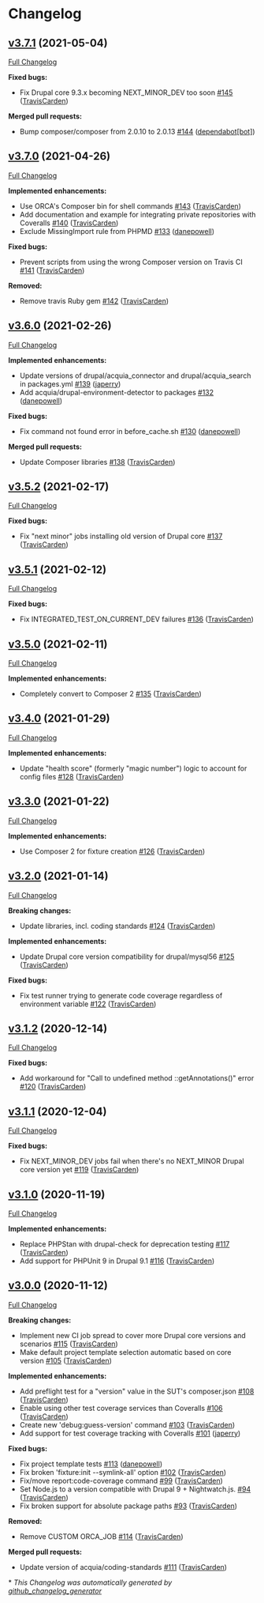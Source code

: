 # Changelog

## [v3.7.1](https://github.com/acquia/orca/tree/v3.7.1) (2021-05-04)

[Full Changelog](https://github.com/acquia/orca/compare/v3.7.0...v3.7.1)

**Fixed bugs:**

- Fix Drupal core 9.3.x becoming NEXT\_MINOR\_DEV too soon [\#145](https://github.com/acquia/orca/pull/145) ([TravisCarden](https://github.com/TravisCarden))

**Merged pull requests:**

- Bump composer/composer from 2.0.10 to 2.0.13 [\#144](https://github.com/acquia/orca/pull/144) ([dependabot[bot]](https://github.com/apps/dependabot))

## [v3.7.0](https://github.com/acquia/orca/tree/v3.7.0) (2021-04-26)

[Full Changelog](https://github.com/acquia/orca/compare/v3.6.0...v3.7.0)

**Implemented enhancements:**

- Use ORCA's Composer bin for shell commands [\#143](https://github.com/acquia/orca/pull/143) ([TravisCarden](https://github.com/TravisCarden))
- Add documentation and example for integrating private repositories with Coveralls [\#140](https://github.com/acquia/orca/pull/140) ([TravisCarden](https://github.com/TravisCarden))
- Exclude MissingImport rule from PHPMD [\#133](https://github.com/acquia/orca/pull/133) ([danepowell](https://github.com/danepowell))

**Fixed bugs:**

- Prevent scripts from using the wrong Composer version on Travis CI [\#141](https://github.com/acquia/orca/pull/141) ([TravisCarden](https://github.com/TravisCarden))

**Removed:**

- Remove travis Ruby gem [\#142](https://github.com/acquia/orca/pull/142) ([TravisCarden](https://github.com/TravisCarden))

## [v3.6.0](https://github.com/acquia/orca/tree/v3.6.0) (2021-02-26)

[Full Changelog](https://github.com/acquia/orca/compare/v3.5.2...v3.6.0)

**Implemented enhancements:**

- Update versions of drupal/acquia\_connector and drupal/acquia\_search in packages.yml [\#139](https://github.com/acquia/orca/pull/139) ([japerry](https://github.com/japerry))
- Add acquia/drupal-environment-detector to packages [\#132](https://github.com/acquia/orca/pull/132) ([danepowell](https://github.com/danepowell))

**Fixed bugs:**

- Fix command not found error in before\_cache.sh [\#130](https://github.com/acquia/orca/pull/130) ([danepowell](https://github.com/danepowell))

**Merged pull requests:**

- Update Composer libraries [\#138](https://github.com/acquia/orca/pull/138) ([TravisCarden](https://github.com/TravisCarden))

## [v3.5.2](https://github.com/acquia/orca/tree/v3.5.2) (2021-02-17)

[Full Changelog](https://github.com/acquia/orca/compare/v3.5.1...v3.5.2)

**Fixed bugs:**

- Fix "next minor" jobs installing old version of Drupal core [\#137](https://github.com/acquia/orca/pull/137) ([TravisCarden](https://github.com/TravisCarden))

## [v3.5.1](https://github.com/acquia/orca/tree/v3.5.1) (2021-02-12)

[Full Changelog](https://github.com/acquia/orca/compare/v3.5.0...v3.5.1)

**Fixed bugs:**

- Fix INTEGRATED\_TEST\_ON\_CURRENT\_DEV failures [\#136](https://github.com/acquia/orca/pull/136) ([TravisCarden](https://github.com/TravisCarden))

## [v3.5.0](https://github.com/acquia/orca/tree/v3.5.0) (2021-02-11)

[Full Changelog](https://github.com/acquia/orca/compare/v3.4.0...v3.5.0)

**Implemented enhancements:**

- Completely convert to Composer 2 [\#135](https://github.com/acquia/orca/pull/135) ([TravisCarden](https://github.com/TravisCarden))

## [v3.4.0](https://github.com/acquia/orca/tree/v3.4.0) (2021-01-29)

[Full Changelog](https://github.com/acquia/orca/compare/v3.3.0...v3.4.0)

**Implemented enhancements:**

- Update "health score" \(formerly "magic number"\) logic to account for config files [\#128](https://github.com/acquia/orca/pull/128) ([TravisCarden](https://github.com/TravisCarden))

## [v3.3.0](https://github.com/acquia/orca/tree/v3.3.0) (2021-01-22)

[Full Changelog](https://github.com/acquia/orca/compare/v3.2.0...v3.3.0)

**Implemented enhancements:**

- Use Composer 2 for fixture creation [\#126](https://github.com/acquia/orca/pull/126) ([TravisCarden](https://github.com/TravisCarden))

## [v3.2.0](https://github.com/acquia/orca/tree/v3.2.0) (2021-01-14)

[Full Changelog](https://github.com/acquia/orca/compare/v3.1.2...v3.2.0)

**Breaking changes:**

- Update libraries, incl. coding standards [\#124](https://github.com/acquia/orca/pull/124) ([TravisCarden](https://github.com/TravisCarden))

**Implemented enhancements:**

- Update Drupal core version compatibility for drupal/mysql56 [\#125](https://github.com/acquia/orca/pull/125) ([TravisCarden](https://github.com/TravisCarden))

**Fixed bugs:**

- Fix test runner trying to generate code coverage regardless of environment variable [\#122](https://github.com/acquia/orca/pull/122) ([TravisCarden](https://github.com/TravisCarden))

## [v3.1.2](https://github.com/acquia/orca/tree/v3.1.2) (2020-12-14)

[Full Changelog](https://github.com/acquia/orca/compare/v3.1.1...v3.1.2)

**Fixed bugs:**

- Add workaround for "Call to undefined method ::getAnnotations\(\)" error [\#120](https://github.com/acquia/orca/pull/120) ([TravisCarden](https://github.com/TravisCarden))

## [v3.1.1](https://github.com/acquia/orca/tree/v3.1.1) (2020-12-04)

[Full Changelog](https://github.com/acquia/orca/compare/v3.1.0...v3.1.1)

**Fixed bugs:**

- Fix NEXT\_MINOR\_DEV jobs fail when there's no NEXT\_MINOR Drupal core version yet [\#119](https://github.com/acquia/orca/pull/119) ([TravisCarden](https://github.com/TravisCarden))

## [v3.1.0](https://github.com/acquia/orca/tree/v3.1.0) (2020-11-19)

[Full Changelog](https://github.com/acquia/orca/compare/v3.0.0...v3.1.0)

**Implemented enhancements:**

- Replace PHPStan with drupal-check for deprecation testing [\#117](https://github.com/acquia/orca/pull/117) ([TravisCarden](https://github.com/TravisCarden))
- Add support for PHPUnit 9 in Drupal 9.1 [\#116](https://github.com/acquia/orca/pull/116) ([TravisCarden](https://github.com/TravisCarden))

## [v3.0.0](https://github.com/acquia/orca/tree/v3.0.0) (2020-11-12)

[Full Changelog](https://github.com/acquia/orca/compare/v2.11.4...v3.0.0)

**Breaking changes:**

- Implement new CI job spread to cover more Drupal core versions and scenarios [\#115](https://github.com/acquia/orca/pull/115) ([TravisCarden](https://github.com/TravisCarden))
- Make default project template selection automatic based on core version [\#105](https://github.com/acquia/orca/pull/105) ([TravisCarden](https://github.com/TravisCarden))

**Implemented enhancements:**

- Add preflight test for a "version" value in the SUT's composer.json [\#108](https://github.com/acquia/orca/pull/108) ([TravisCarden](https://github.com/TravisCarden))
- Enable using other test coverage services than Coveralls [\#106](https://github.com/acquia/orca/pull/106) ([TravisCarden](https://github.com/TravisCarden))
- Create new 'debug:guess-version' command [\#103](https://github.com/acquia/orca/pull/103) ([TravisCarden](https://github.com/TravisCarden))
- Add support for test coverage tracking with Coveralls [\#101](https://github.com/acquia/orca/pull/101) ([japerry](https://github.com/japerry))

**Fixed bugs:**

- Fix project template tests [\#113](https://github.com/acquia/orca/pull/113) ([danepowell](https://github.com/danepowell))
- Fix broken 'fixture:init --symlink-all' option [\#102](https://github.com/acquia/orca/pull/102) ([TravisCarden](https://github.com/TravisCarden))
- Fix/move report:code-coverage command [\#99](https://github.com/acquia/orca/pull/99) ([TravisCarden](https://github.com/TravisCarden))
- Set Node.js to a version compatible with Drupal 9 + Nightwatch.js. [\#94](https://github.com/acquia/orca/pull/94) ([TravisCarden](https://github.com/TravisCarden))
- Fix broken support for absolute package paths [\#93](https://github.com/acquia/orca/pull/93) ([TravisCarden](https://github.com/TravisCarden))

**Removed:**

- Remove CUSTOM ORCA\_JOB [\#114](https://github.com/acquia/orca/pull/114) ([TravisCarden](https://github.com/TravisCarden))

**Merged pull requests:**

- Update version of acquia/coding-standards [\#111](https://github.com/acquia/orca/pull/111) ([TravisCarden](https://github.com/TravisCarden))



\* *This Changelog was automatically generated by [github_changelog_generator](https://github.com/github-changelog-generator/github-changelog-generator)*
